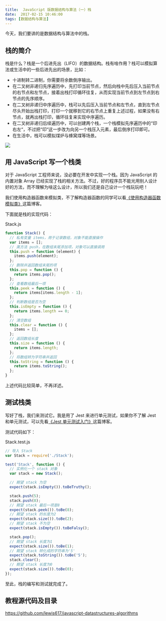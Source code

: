 ```yaml
---
title:  JavaScript 版数据结构与算法（一）栈
date:  2017-02-15 10:46:00
tags: [数据结构与算法]
---
```


今天，我们要讲的是数据结构与算法中的栈。

<!--more-->

## 栈的简介

栈是什么？栈是一个后进先出（LIFO）的数据结构。栈有啥作用？栈可以模拟算法或生活中的一些后进先出的场景，比如：

- 十进制转二进制，你需要将余数倒序输出。
- 在二叉树非递归先序遍历中，先打印当前节点，然后向栈中先后压入当前节点的右节点和左节点，接着出栈打印循环往复，从而实现当前节点到左节点到右节点的先序顺序。 
- 在二叉树非递归中序遍历中，栈可以先后压入当前节点和左节点，直到左节点尽头开始出栈打印，打印一个就移到它的右节点上重复上述过程，如果没有右节点，就再出栈打印，循环往复来实现中序遍历。
- 在二叉树非递归后续遍历中，可以创建两个栈，一个栈模拟先序遍历中的“印右左“，不过把“印“这一步改为向另一个栈压入元素，最后倒序打印即可。
- 在生活中，栈可以模拟煤炉与蜂窝煤等场景。

![](https://ws1.sinaimg.cn/large/83900b4ely1fcqywbcbrjj20hz08dq2s)


## 用 JavaScript 写一个栈类

对于 JavaScript 工程师来说，没必要在开发中实现一个栈。因为 JavaScript 的内置对象 Array 已经实现了栈的相关方法。不过，好的程序员不能光用别人设计好的方法，而不理解为啥这么设计，所以我们还是自己设计一个栈玩玩吧！

我们使用构造器函数来模拟类，不了解构造器函数的同学可以看[《使用构造器函数模拟类》](https://lewis617.github.io/2017/02/15/construcor-function-create-class/)这篇博客。

下面就是栈的实现代码：

Stack.js

```js
function Stack() {
  // 私有变量 items，用于记录数组，对象不能直接操作
  var items = [];
  // 类方法 push，在数组末尾添加项，对象可以直接调用
  this.push = function (element) {
    items.push(element);
  };
  // 删除并返回数组末尾的项
  this.pop = function () {
    return items.pop();
  };
  // 查看数组最后一项
  this.peek = function () {
    return items[items.length - 1];
  };
  // 判断数组是否为空
  this.isEmpty = function () {
    return items.length == 0;
  };
  // 清空数组
  this.clear = function () {
    items = [];
  };
  // 返回数组长度
  this.size = function () {
    return items.length;
  };
  // 将数组转为字符串并返回
  this.toString = function () {
    return items.toString();
  };
}
```

上述代码比较简单，不再详述。

## 测试栈类

写好了栈，我们来测试它。我是用了 Jest 来进行单元测试，如果你不了解 Jest 和单元测试，可以先看[《Jest 单元测试入门》](https://lewis617.github.io/2017/02/15/start-jest/)这篇博客。

测试代码如下：

Stack.test.js

```js
// 导入 Stack
var Stack = require('./Stack');

test('Stack', function () {
  // 实例化一个 stack 对象
  var stack = new Stack();

  // 期望 stack 为空
  expect(stack.isEmpty()).toBeTruthy();

  stack.push(5);
  stack.push(8);
  // 期望 stack 最后一项是8
  expect(stack.peek()).toBe(8);
  // 期望 stack 的长度为2
  expect(stack.size()).toBe(2);
  // 期望 stack 不为空
  expect(stack.isEmpty()).toBeFalsy();

  stack.pop();
  // 期望 stack 长度为1
  expect(stack.size()).toBe(1);
  // 期望 stack 转化成的字符串为'5'
  expect(stack.toString()).toBe('5');
  stack.clear();
  // 期望 stack 长度为0
  expect(stack.size()).toBe(0);
});
```

至此，栈的编写和测试就完成了。

## 教程源代码及目录

https://github.com/lewis617/javascript-datastructures-algorithms





